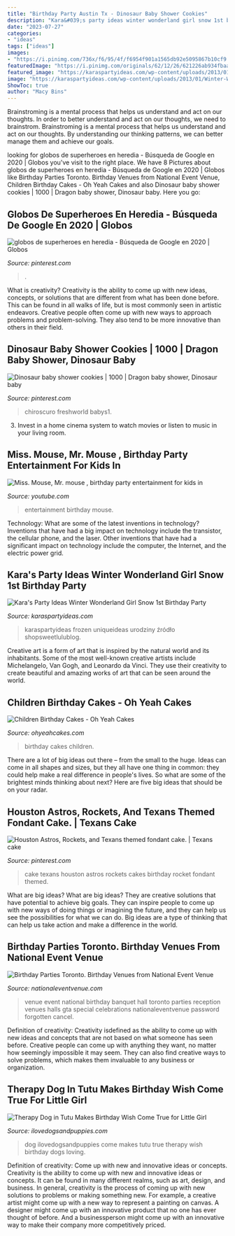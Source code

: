 ```yaml
---
title: "Birthday Party Austin Tx - Dinosaur Baby Shower Cookies"
description: "Kara&#039;s party ideas winter wonderland girl snow 1st birthday party"
date: "2023-07-27"
categories:
- "ideas"
tags: ["ideas"]
images:
- "https://i.pinimg.com/736x/f6/95/4f/f6954f901a1565db92e5095867b10cf9.jpg"
featuredImage: "https://i.pinimg.com/originals/62/12/26/621226ab934fbaa911adc4adbc98857b.jpg"
featured_image: "https://karaspartyideas.com/wp-content/uploads/2013/01/Winter-Wonderland-1st-First-Birthday-Party-via-Karas-Party-Ideas-karaspartyideas.com_.png"
image: "https://karaspartyideas.com/wp-content/uploads/2013/01/Winter-Wonderland-1st-First-Birthday-Party-via-Karas-Party-Ideas-karaspartyideas.com_.png"
ShowToc: true
author: "Macy Bins"
---
```



Brainstroming is a mental process that helps us understand and act on our thoughts.
In order to better understand and act on our thoughts, we need to brainstrom. Brainstroming is a mental process that helps us understand and act on our thoughts. By understanding our thinking patterns, we can better manage them and achieve our goals.

	

		
looking for globos de superheroes en heredia - Búsqueda de Google en 2020 | Globos you've visit to the right place. We have 8 Pictures about globos de superheroes en heredia - Búsqueda de Google en 2020 | Globos like Birthday Parties Toronto. Birthday Venues from National Event Venue, Children Birthday Cakes - Oh Yeah Cakes and also Dinosaur baby shower cookies | 1000 | Dragon baby shower, Dinosaur baby. Here you go:
		
    
## Globos De Superheroes En Heredia - Búsqueda De Google En 2020 | Globos

<img loading=lazy src="https://i.pinimg.com/736x/f6/95/4f/f6954f901a1565db92e5095867b10cf9.jpg" onerror="this.onerror=null;this.src='https://tse1.mm.bing.net/th?id=OIP.K39YIGUdw3bqBU5uTTROCwHaJ4&amp;pid=15.1';" alt="globos de superheroes en heredia - Búsqueda de Google en 2020 | Globos">

_Source: pinterest.com_

>. 

	

What is creativity?
Creativity is the ability to come up with new ideas, concepts, or solutions that are different from what has been done before. This can be found in all walks of life, but is most commonly seen in artistic endeavors. Creative people often come up with new ways to approach problems and problem-solving. They also tend to be more innovative than others in their field.

    
## Dinosaur Baby Shower Cookies | 1000 | Dragon Baby Shower, Dinosaur Baby

<img loading=lazy src="https://i.pinimg.com/originals/1e/b2/23/1eb22320b91cc23836952d54ecff8654.jpg" onerror="this.onerror=null;this.src='https://tse4.mm.bing.net/th?id=OIP.sHZTe-9KqFx628GoJYdX4wHaKL&amp;pid=15.1';" alt="Dinosaur baby shower cookies | 1000 | Dragon baby shower, Dinosaur baby">

_Source: pinterest.com_

>chiroscuro freshworld babys1. 

	

3. Invest in a home cinema system to watch movies or listen to music in your living room.

    
## Miss. Mouse, Mr. Mouse , Birthday Party Entertainment For Kids In

<img loading=lazy src="https://i.ytimg.com/vi/s5H7Ad6hAvo/maxresdefault.jpg" onerror="this.onerror=null;this.src='https://tse1.mm.bing.net/th?id=OIP.0u1jdjhEPuu0WrXpl_tJcgHaEK&amp;pid=15.1';" alt="Miss. Mouse, Mr. mouse , birthday party entertainment for kids in">

_Source: youtube.com_

>entertainment birthday mouse. 

	

Technology: What are some of the latest inventions in technology?
Inventions that have had a big impact on technology include the transistor, the cellular phone, and the laser. Other inventions that have had a significant impact on technology include the computer, the Internet, and the electric power grid.

    
## Kara&#039;s Party Ideas Winter Wonderland Girl Snow 1st Birthday Party

<img loading=lazy src="https://karaspartyideas.com/wp-content/uploads/2013/01/Winter-Wonderland-1st-First-Birthday-Party-via-Karas-Party-Ideas-karaspartyideas.com_.png" onerror="this.onerror=null;this.src='https://tse3.mm.bing.net/th?id=OIP.3iliZUi43P9vWTyx0fncowHaFh&amp;pid=15.1';" alt="Kara&#039;s Party Ideas Winter Wonderland Girl Snow 1st Birthday Party">

_Source: karaspartyideas.com_

>karaspartyideas frozen uniqueideas urodziny źródło shopsweetlulublog. 

	

Creative art is a form of art that is inspired by the natural world and its inhabitants. Some of the most well-known creative artists include Michelangelo, Van Gogh, and Leonardo da Vinci. They use their creativity to create beautiful and amazing works of art that can be seen around the world.

    
## Children Birthday Cakes - Oh Yeah Cakes

<img loading=lazy src="https://www.ohyeahcakes.com/wp-content/uploads/2020/11/children-birthday-cakes-68-scaled.jpg" onerror="this.onerror=null;this.src='https://tse3.mm.bing.net/th?id=OIP.wS_URFNx_3jpDKQtKXUu7gHaK-&amp;pid=15.1';" alt="Children Birthday Cakes - Oh Yeah Cakes">

_Source: ohyeahcakes.com_

>birthday cakes children. 

	

There are a lot of big ideas out there – from the small to the huge. Ideas can come in all shapes and sizes, but they all have one thing in common: they could help make a real difference in people's lives. So what are some of the brightest minds thinking about next? Here are five big ideas that should be on your radar.

    
## Houston Astros, Rockets, And Texans Themed Fondant Cake. | Texans Cake

<img loading=lazy src="https://i.pinimg.com/originals/62/12/26/621226ab934fbaa911adc4adbc98857b.jpg" onerror="this.onerror=null;this.src='https://tse3.mm.bing.net/th?id=OIP.Ogxq3QLRRdisYz1mSmyPqgHaLD&amp;pid=15.1';" alt="Houston Astros, Rockets, and Texans themed fondant cake. | Texans cake">

_Source: pinterest.com_

>cake texans houston astros rockets cakes birthday rocket fondant themed. 

	

What are big ideas?
What are big ideas? They are creative solutions that have potential to achieve big goals. They can inspire people to come up with new ways of doing things or imagining the future, and they can help us see the possibilities for what we can do. Big ideas are a type of thinking that can help us take action and make a difference in the world.

    
## Birthday Parties Toronto. Birthday Venues From National Event Venue

<img loading=lazy src="https://nationaleventvenue.com/wp-content/uploads/2015/04/11105713_1561816350745418_268793893_o.jpg" onerror="this.onerror=null;this.src='https://tse2.mm.bing.net/th?id=OIP.k7nYbkuwy0Q1_jv9mQ4UwQHaD5&amp;pid=15.1';" alt="Birthday Parties Toronto. Birthday Venues from National Event Venue">

_Source: nationaleventvenue.com_

>venue event national birthday banquet hall toronto parties reception venues halls gta special celebrations nationaleventvenue password forgotten cancel. 

	

Definition of creativity:
Creativity isdefined as the ability to come up with new ideas and concepts that are not based on what someone has seen before. Creative people can come up with anything they want, no matter how seemingly impossible it may seem. They can also find creative ways to solve problems, which makes them invaluable to any business or organization.

    
## Therapy Dog In Tutu Makes Birthday Wish Come True For Little Girl

<img loading=lazy src="https://www.ilovedogsandpuppies.com/wp-content/uploads/2017/04/dogs3-5.jpg" onerror="this.onerror=null;this.src='https://tse4.mm.bing.net/th?id=OIP.5d9rjy5-U60KCo0SMtq_NgHaE6&amp;pid=15.1';" alt="Therapy Dog in Tutu Makes Birthday Wish Come True for Little Girl">

_Source: ilovedogsandpuppies.com_

>dog ilovedogsandpuppies come makes tutu true therapy wish birthday dogs loving. 

	

Definition of creativity: Come up with new and innovative ideas or concepts.
Creativity is the ability to come up with new and innovative ideas or concepts. It can be found in many different realms, such as art, design, and business. In general, creativity is the process of coming up with new solutions to problems or making something new. For example, a creative artist might come up with a new way to represent a painting on canvas. A designer might come up with an innovative product that no one has ever thought of before. And a businessperson might come up with an innovative way to make their company more competitively priced.

